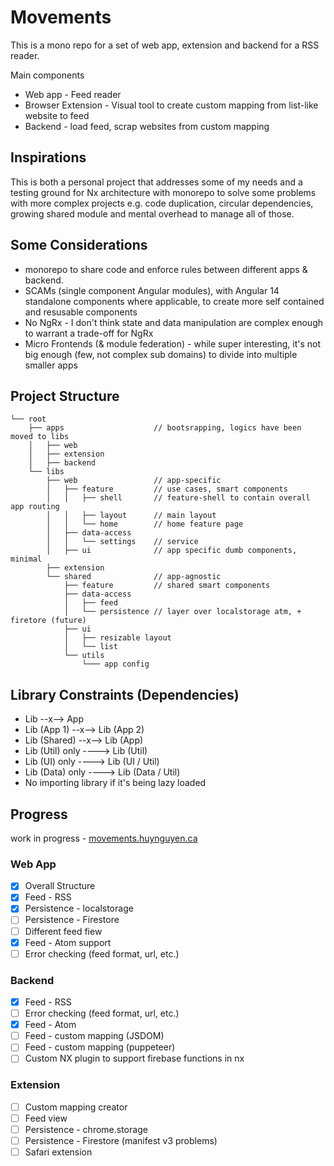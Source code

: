   
  

# Movements
This is a mono repo for a set of web app, extension and backend for a RSS reader.

Main components
* Web app - Feed reader
* Browser Extension - Visual tool to create custom mapping from list-like website to feed
* Backend - load feed, scrap websites from custom mapping

## Inspirations
This is both a personal project that addresses some of my needs and a testing ground for Nx architecture with monorepo to solve some problems with more complex projects e.g. code duplication, circular dependencies, growing shared module and mental overhead to manage all of those.

## Some Considerations
- monorepo to share code and enforce rules between different apps & backend.
- SCAMs (single component Angular modules), with Angular 14 standalone components where applicable, to create more self contained and resusable components
- No NgRx - I don't think state and data manipulation are complex enough to warrant a trade-off for NgRx
- Micro Frontends (& module federation) - while super interesting, it's not big enough (few, not complex sub domains) to divide into multiple smaller apps

## Project Structure
```
└── root
    ├── apps                    // bootsrapping, logics have been moved to libs
    │   ├── web
    │   ├── extension
    │   ├── backend
    └── libs
        ├── web                 // app-specific
        │   ├── feature         // use cases, smart components
        │   │   ├── shell       // feature-shell to contain overall app routing
        │   │   ├── layout      // main layout
        │   │   └── home        // home feature page
        │   ├── data-access
        │   │   └── settings    // service
        │   ├── ui              // app specific dumb components, minimal
        ├── extension
        └── shared              // app-agnostic
            ├── feature         // shared smart components
            ├── data-access
            │   ├── feed
            │   └── persistence // layer over localstorage atm, + firetore (future)
            ├── ui
            │   ├── resizable layout
            │   └── list	    
            └── utils
                └─── app config
```

## Library Constraints (Dependencies)
- Lib --x--> App
- Lib (App 1) --x--> Lib (App 2)
- Lib (Shared) --x--> Lib (App)
- Lib (Util) only ----> Lib (Util)
- Lib (UI) only ----> Lib (UI / Util)
- Lib (Data) only ----> Lib (Data / Util)
- No importing library if it's being lazy loaded

## Progress
work in progress - [movements.huynguyen.ca](https://movements.huynguyen.ca)

### Web App 
- [x] Overall Structure
- [x] Feed  - RSS
- [x] Persistence - localstorage
- [ ] Persistence - Firestore
- [ ] Different feed fiew
- [x] Feed - Atom support
- [ ] Error checking (feed format, url, etc.)

### Backend
- [x] Feed  - RSS
- [ ] Error checking (feed format, url, etc.)
- [x] Feed - Atom
- [ ] Feed - custom mapping (JSDOM)
- [ ] Feed - custom mapping (puppeteer)
- [ ] Custom NX plugin to support firebase functions in nx

### Extension
- [ ] Custom mapping creator
- [ ] Feed view
- [ ] Persistence - chrome.storage
- [ ] Persistence - Firestore (manifest v3 problems)
- [ ] Safari extension
